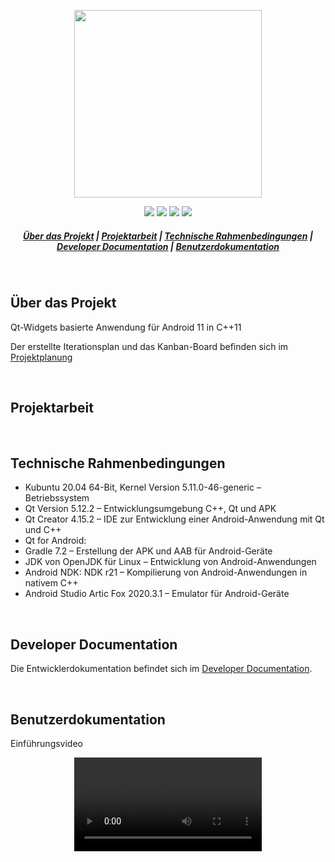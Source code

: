 <p align="center">
<img src=https://user-images.githubusercontent.com/73216174/159570527-90ec47d9-d854-4681-b172-6cd6dca882ef.svg height="300">
</p>

<p align="center">
<img src=https://img.shields.io/badge/Qt-%23217346.svg?style=for-the-badge&logo=Qt&logoColor=white>
<img src=https://img.shields.io/badge/c++-%2300599C.svg?style=for-the-badge&logo=c%2B%2B&logoColor=white>
<img src=https://img.shields.io/badge/Android-3DDC84?style=for-the-badge&logo=android&logoColor=white>
<img src=https://img.shields.io/badge/-KUbuntu-%230079C1?style=for-the-badge&logo=kubuntu&logoColor=white>
</p>



<h5 align="center">
  <a href="#ueber-das-projekt">Über das Projekt</a>  |
  <a href="#projektarbeit">Projektarbeit</a>  |
  <a href="#technische-rahmenbedingungen">Technische Rahmenbedingungen</a>  |
  <a href="#developer-documentation">Developer Documentation</a>  |
  <a href="#benutzerdokumentation">Benutzerdokumentation</a>
</h5>

&nbsp;
## Über das Projekt

Qt-Widgets basierte Anwendung für Android 11 in C++11

Der erstellte Iterationsplan und das Kanban-Board befinden sich im <a href="https://www.notion.so/lavf/500dc47f6e4b41bd9f7bef15dfda4d2f?v=b69bddce8fb74575b77d4303fd16dffb">Projektplanung</a>

&nbsp;
## Projektarbeit

&nbsp;
## Technische Rahmenbedingungen

-	Kubuntu 20.04 64-Bit, Kernel Version 5.11.0-46-generic – Betriebssystem
-	Qt Version 5.12.2 – Entwicklungsumgebung C++, Qt und APK
-	Qt Creator 4.15.2 – IDE zur Entwicklung einer Android-Anwendung mit Qt und C++
-	Qt for Android:
  -	Gradle 7.2 – Erstellung der APK und AAB für Android-Geräte
  -	JDK von OpenJDK für Linux – Entwicklung von Android-Anwendungen
  -	Android NDK: NDK r21 – Kompilierung von Android-Anwendungen in nativem C++
  -	Android Studio Artic Fox 2020.3.1 – Emulator für Android-Geräte


&nbsp;
## Developer Documentation

Die Entwicklerdokumentation befindet sich im <a href="https://lavf.github.io/graview/">Developer Documentation</a>.

&nbsp;
## Benutzerdokumentation

Einführungsvideo

<p align="center">
<video src="https://user-images.githubusercontent.com/73216174/160137258-eab8c15f-4ecb-49b3-9106-244f478f0e3f.mp4">
</p>

&nbsp;
